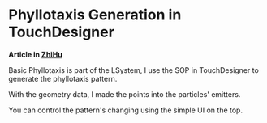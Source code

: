 Phyllotaxis Generation in TouchDesigner
=======================================

**Article in [ZhiHu](https://zhuanlan.zhihu.com/p/496553984)**

Basic Phyllotaxis is part of the LSystem, I use the SOP in TouchDesigner to generate the phyllotaxis pattern.

With the geometry data, I made the points into the particles' emitters. 

You can control the pattern's changing using the simple UI on the top.
